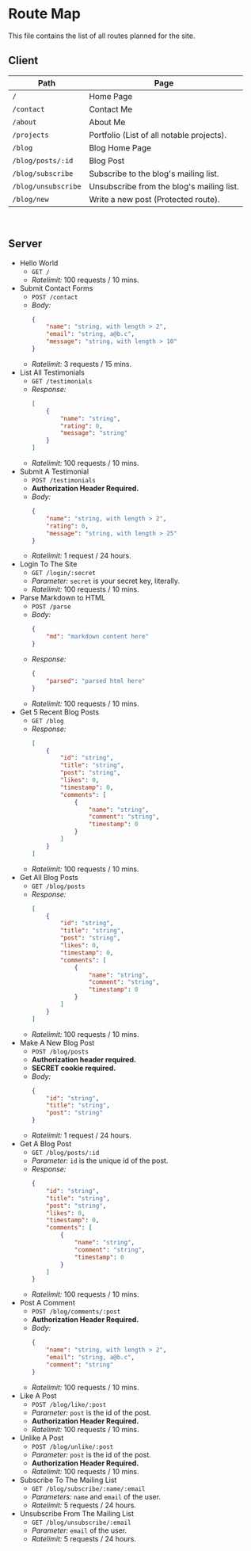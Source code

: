 # Route Map

This file contains the list of all routes planned for the site.

## Client

| Path                | Page                                      |
| ------------------- | ----------------------------------------- |
| `/`                 | Home Page                                 |
| `/contact`          | Contact Me                                |
| `/about`            | About Me                                  |
| `/projects`         | Portfolio (List of all notable projects). |
| `/blog`             | Blog Home Page                            |
| `/blog/posts/:id`   | Blog Post                                 |
| `/blog/subscribe`   | Subscribe to the blog's mailing list.     |
| `/blog/unsubscribe` | Unsubscribe from the blog's mailing list. |
| `/blog/new`         | Write a new post (Protected route).       |

<br>

## Server

-   Hello World
    -   `GET /`
    -   _Ratelimit:_ 100 requests / 10 mins.
-   Submit Contact Forms
    -   `POST /contact`
    -   _Body:_
        ```json
        {
        	"name": "string, with length > 2",
        	"email": "string, a@b.c",
        	"message": "string, with length > 10"
        }
        ```
    -   _Ratelimit:_ 3 requests / 15 mins.
-   List All Testimonials
    -   `GET /testimonials`
    -   _Response:_
        ```json
        [
        	{
        		"name": "string",
        		"rating": 0,
        		"message": "string"
        	}
        ]
        ```
    -   _Ratelimit:_ 100 requests / 10 mins.
-   Submit A Testimonial
    -   `POST /testimonials`
    -   **Authorization Header Required.**
    -   _Body:_
        ```json
        {
        	"name": "string, with length > 2",
        	"rating": 0,
        	"message": "string, with length > 25"
        }
        ```
    -   _Ratelimit:_ 1 request / 24 hours.
-   Login To The Site
    -   `GET /login/:secret`
    -   _Parameter:_ `secret` is your secret key, literally.
    -   _Ratelimit:_ 100 requests / 10 mins.
-   Parse Markdown to HTML
    -   `POST /parse`
    -   _Body:_
        ```json
        {
        	"md": "markdown content here"
        }
        ```
    -   _Response:_
        ```json
        {
        	"parsed": "parsed html here"
        }
        ```
    -   _Ratelimit:_ 100 requests / 10 mins.
-   Get 5 Recent Blog Posts
    -   `GET /blog`
    -   _Response:_
        ```json
        [
        	{
        		"id": "string",
        		"title": "string",
        		"post": "string",
        		"likes": 0,
        		"timestamp": 0,
        		"comments": [
        			{
        				"name": "string",
        				"comment": "string",
        				"timestamp": 0
        			}
        		]
        	}
        ]
        ```
    -   _Ratelimit:_ 100 requests / 10 mins.
-   Get All Blog Posts
    -   `GET /blog/posts`
    -   _Response:_
        ```json
        [
        	{
        		"id": "string",
        		"title": "string",
        		"post": "string",
        		"likes": 0,
        		"timestamp": 0,
        		"comments": [
        			{
        				"name": "string",
        				"comment": "string",
        				"timestamp": 0
        			}
        		]
        	}
        ]
        ```
    -   _Ratelimit:_ 100 requests / 10 mins.
-   Make A New Blog Post
    -   `POST /blog/posts`
    -   **Authorization header required.**
    -   **SECRET cookie required.**
    -   _Body:_
        ```json
        {
        	"id": "string",
        	"title": "string",
        	"post": "string"
        }
        ```
    -   _Ratelimit:_ 1 request / 24 hours.
-   Get A Blog Post
    -   `GET /blog/posts/:id`
    -   _Parameter:_ `id` is the unique id of the post.
    -   _Response:_
        ```json
        {
        	"id": "string",
        	"title": "string",
        	"post": "string",
        	"likes": 0,
        	"timestamp": 0,
        	"comments": [
        		{
        			"name": "string",
        			"comment": "string",
        			"timestamp": 0
        		}
        	]
        }
        ```
    -   _Ratelimit:_ 100 requests / 10 mins.
-   Post A Comment
    -   `POST /blog/comments/:post`
    -   **Authorization Header Required.**
    -   _Body:_
        ```json
        {
        	"name": "string, with length > 2",
        	"email": "string, a@b.c",
        	"comment": "string"
        }
        ```
    -   _Ratelimit:_ 100 requests / 10 mins.
-   Like A Post
    -   `POST /blog/like/:post`
    -   _Parameter:_ `post` is the id of the post.
    -   **Authorization Header Required.**
    -   _Ratelimit:_ 100 requests / 10 mins.
-   Unlike A Post
    -   `POST /blog/unlike/:post`
    -   _Parameter:_ `post` is the id of the post.
    -   **Authorization Header Required.**
    -   _Ratelimit:_ 100 requests / 10 mins.
-   Subscribe To The Mailing List
    -   `GET /blog/subscribe/:name/:email`
    -   _Parameters:_ `name` and `email` of the user.
    -   _Ratelimit:_ 5 requests / 24 hours.
-   Unsubscribe From The Mailing List
    -   `GET /blog/unsubscribe/:email`
    -   _Parameter:_ `email` of the user.
    -   _Ratelimit:_ 5 requests / 24 hours.
